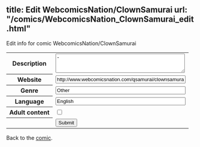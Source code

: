 title: Edit WebcomicsNation/ClownSamurai
url: "/comics/WebcomicsNation_ClownSamurai_edit.html"
---
Edit info for comic WebcomicsNation/ClownSamurai

<form name="comic" action="http://gaepostmail.appspot.com/comic/" method="post">
<table class="comicinfo">
<tr>
<th>Description</th><td><textarea name="description" cols="40" rows="3">-</textarea></td>
</tr>
<tr>
<th>Website</th><td><input type="text" name="url" value="http://www.webcomicsnation.com/qsamurai/clownsamurai/" size="40"/></td>
</tr>
<tr>
<th>Genre</th><td><input type="text" name="genre" value="Other" size="40"/></td>
</tr>
<tr>
<th>Language</th><td><input type="text" name="language" value="English" size="40"/></td>
</tr>
<tr>
<th>Adult content</th><td><input type="checkbox" name="adult" value="adult" /></td>
</tr>
<tr>
<th></th><td>
<input type="hidden" name="comic" value="WebcomicsNation_ClownSamurai" />
<input type="submit" name="submit" value="Submit" />
</td>
</tr>
</table>
</form>

Back to the [comic](WebcomicsNation_ClownSamurai.html).
